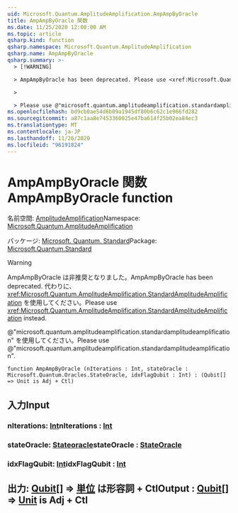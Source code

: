 ```yaml
---
uid: Microsoft.Quantum.AmplitudeAmplification.AmpAmpByOracle
title: AmpAmpByOracle 関数
ms.date: 11/25/2020 12:00:00 AM
ms.topic: article
qsharp.kind: function
qsharp.namespace: Microsoft.Quantum.AmplitudeAmplification
qsharp.name: AmpAmpByOracle
qsharp.summary: >-
  > [!WARNING]

  > AmpAmpByOracle has been deprecated. Please use <xref:Microsoft.Quantum.AmplitudeAmplification.StandardAmplitudeAmplification> instead.

  >

  > Please use @"microsoft.quantum.amplitudeamplification.standardamplitudeamplification".
ms.openlocfilehash: bd9cb0ae54d6b09a1945df80b6c62c1e966fd282
ms.sourcegitcommit: a87c1aa8e7453360025e47ba614f25b02ea84ec3
ms.translationtype: MT
ms.contentlocale: ja-JP
ms.lasthandoff: 11/26/2020
ms.locfileid: "96191824"
---
```

# <a name="ampampbyoracle-function"></a><span data-ttu-id="cf98b-102">AmpAmpByOracle 関数</span><span class="sxs-lookup"><span data-stu-id="cf98b-102">AmpAmpByOracle function</span></span>

<span data-ttu-id="cf98b-103">名前空間: [AmplitudeAmplification](xref:Microsoft.Quantum.AmplitudeAmplification)</span><span class="sxs-lookup"><span data-stu-id="cf98b-103">Namespace: [Microsoft.Quantum.AmplitudeAmplification](xref:Microsoft.Quantum.AmplitudeAmplification)</span></span>

<span data-ttu-id="cf98b-104">パッケージ: [Microsoft. Quantum. Standard](https://nuget.org/packages/Microsoft.Quantum.Standard)</span><span class="sxs-lookup"><span data-stu-id="cf98b-104">Package: [Microsoft.Quantum.Standard](https://nuget.org/packages/Microsoft.Quantum.Standard)</span></span>


> [!WARNING]
> <span data-ttu-id="cf98b-105">AmpAmpByOracle は非推奨となりました。</span><span class="sxs-lookup"><span data-stu-id="cf98b-105">AmpAmpByOracle has been deprecated.</span></span> <span data-ttu-id="cf98b-106">代わりに、<xref:Microsoft.Quantum.AmplitudeAmplification.StandardAmplitudeAmplification> を使用してください。</span><span class="sxs-lookup"><span data-stu-id="cf98b-106">Please use <xref:Microsoft.Quantum.AmplitudeAmplification.StandardAmplitudeAmplification> instead.</span></span>
>
> <span data-ttu-id="cf98b-107">@"microsoft.quantum.amplitudeamplification.standardamplitudeamplification" を使用してください。</span><span class="sxs-lookup"><span data-stu-id="cf98b-107">Please use @"microsoft.quantum.amplitudeamplification.standardamplitudeamplification".</span></span>



```qsharp
function AmpAmpByOracle (nIterations : Int, stateOracle : Microsoft.Quantum.Oracles.StateOracle, idxFlagQubit : Int) : (Qubit[] => Unit is Adj + Ctl)
```


## <a name="input"></a><span data-ttu-id="cf98b-108">入力</span><span class="sxs-lookup"><span data-stu-id="cf98b-108">Input</span></span>

### <a name="niterations--int"></a><span data-ttu-id="cf98b-109">nIterations: [Int](xref:microsoft.quantum.lang-ref.int)</span><span class="sxs-lookup"><span data-stu-id="cf98b-109">nIterations : [Int](xref:microsoft.quantum.lang-ref.int)</span></span>




### <a name="stateoracle--stateoracle"></a><span data-ttu-id="cf98b-110">stateOracle: [Stateoracle](xref:Microsoft.Quantum.Oracles.StateOracle)</span><span class="sxs-lookup"><span data-stu-id="cf98b-110">stateOracle : [StateOracle](xref:Microsoft.Quantum.Oracles.StateOracle)</span></span>




### <a name="idxflagqubit--int"></a><span data-ttu-id="cf98b-111">idxFlagQubit: [Int](xref:microsoft.quantum.lang-ref.int)</span><span class="sxs-lookup"><span data-stu-id="cf98b-111">idxFlagQubit : [Int](xref:microsoft.quantum.lang-ref.int)</span></span>





## <a name="output--qubit--unit--is-adj--ctl"></a><span data-ttu-id="cf98b-112">出力: [Qubit](xref:microsoft.quantum.lang-ref.qubit)[] => [単位](xref:microsoft.quantum.lang-ref.unit)  は形容詞 + Ctl</span><span class="sxs-lookup"><span data-stu-id="cf98b-112">Output : [Qubit](xref:microsoft.quantum.lang-ref.qubit)[] => [Unit](xref:microsoft.quantum.lang-ref.unit)  is Adj + Ctl</span></span>

